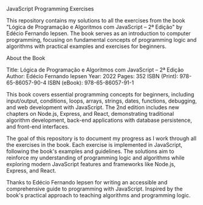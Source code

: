   JavaScript Programming Exercises

This repository contains my solutions to all the exercises from the book "Lógica de Programação e Algoritmos com JavaScript – 2ª Edição" by Edécio Fernando Iepsen. The book serves as an introduction to computer programming, focusing on fundamental concepts of programming logic and algorithms with practical examples and exercises for beginners.

  About the Book

Title: Lógica de Programação e Algoritmos com JavaScript – 2ª Edição
Author: Edécio Fernando Iepsen
Year: 2022
Pages: 352
ISBN (Print): 978-65-86057-90-4
ISBN (eBook): 978-65-86057-91-1

This book covers essential programming concepts for beginners, including input/output, conditions, loops, arrays, strings, dates, functions, debugging, and web development with JavaScript. The 2nd edition includes new chapters on Node.js, Express, and React, demonstrating traditional algorithm development, back-end applications with database persistence, and front-end interfaces.

The goal of this repository is to document my progress as I work through all the exercises in the book. Each exercise is implemented in JavaScript, following the book's examples and guidelines. The solutions aim to reinforce my understanding of programming logic and algorithms while exploring modern JavaScript features and frameworks like Node.js, Express, and React.

Thanks to Edécio Fernando Iepsen for writing an accessible and comprehensive guide to programming with JavaScript.
Inspired by the book's practical approach to teaching algorithms and programming logic.
